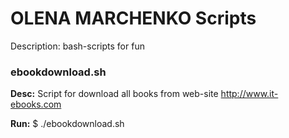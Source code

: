 # OLENA MARCHENKO Scripts 

Description:  bash-scripts for fun

### ebookdownload.sh

**Desc:** Script for download all books from web-site http://www.it-ebooks.com

**Run:** $ ./ebookdownload.sh
